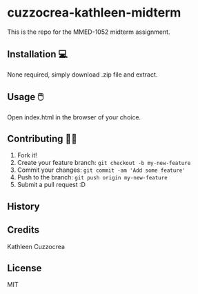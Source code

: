 # cuzzocrea-kathleen-midterm
This is the repo for the MMED-1052 midterm assignment. 

## Installation 💻
None required, simply download .zip file and extract.

## Usage 🖱️
Open index.html in the browser of your choice.

## Contributing 👩‍💻
1. Fork it!
2. Create your feature branch: `git checkout -b my-new-feature`
3. Commit your changes: `git commit -am 'Add some feature'`
4. Push to the branch: `git push origin my-new-feature`
5. Submit a pull request :D

## History

## Credits
Kathleen Cuzzocrea

## License
MIT
